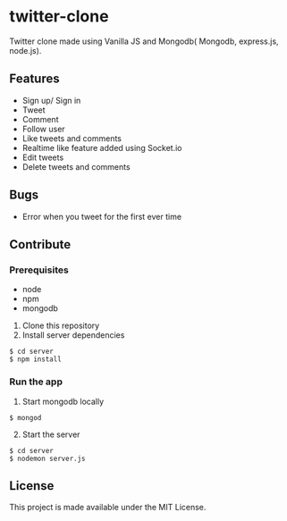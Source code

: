 # twitter-clone

Twitter clone made using Vanilla JS and Mongodb( Mongodb, express.js, node.js).

<!-- ![twitter-pic](twitter-pic.png) -->

## Features

- Sign up/ Sign in
- Tweet
- Comment
- Follow user
- Like tweets and comments
- Realtime like feature added using Socket.io
- Edit tweets
- Delete tweets and comments

## Bugs

- Error when you tweet for the first ever time

## Contribute

### Prerequisites

- node
- npm
- mongodb

1. Clone this repository
2. Install server dependencies

```
$ cd server
$ npm install
```

### Run the app

1. Start mongodb locally

```
$ mongod
```

2. Start the server

```
$ cd server
$ nodemon server.js
```

## License

This project is made available under the MIT License.

